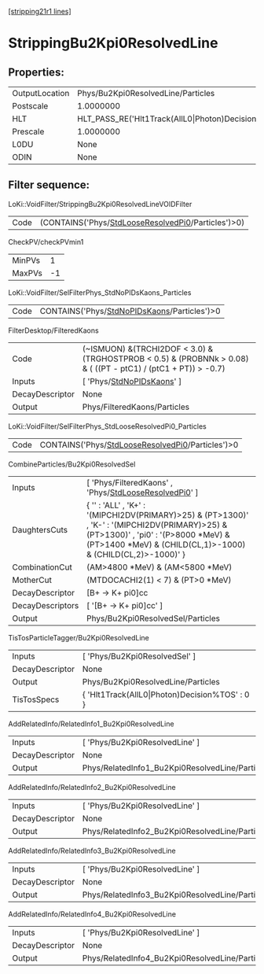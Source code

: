 [[stripping21r1 lines]](./stripping21r1-index)

# StrippingBu2Kpi0ResolvedLine

## Properties:

|                |                                                 |
|----------------|-------------------------------------------------|
| OutputLocation | Phys/Bu2Kpi0ResolvedLine/Particles              |
| Postscale      | 1.0000000                                       |
| HLT            | HLT_PASS_RE('Hlt1Track(AllL0\|Photon)Decision') |
| Prescale       | 1.0000000                                       |
| L0DU           | None                                            |
| ODIN           | None                                            |

## Filter sequence:

LoKi::VoidFilter/StrippingBu2Kpi0ResolvedLineVOIDFilter

|      |                                                                                                            |
|------|------------------------------------------------------------------------------------------------------------|
| Code | (CONTAINS('Phys/[StdLooseResolvedPi0](./stripping21r1-commonparticles-stdlooseresolvedpi0)/Particles')\>0) |

CheckPV/checkPVmin1

|        |     |
|--------|-----|
| MinPVs | 1   |
| MaxPVs | -1  |

LoKi::VoidFilter/SelFilterPhys_StdNoPIDsKaons_Particles

|      |                                                                                                |
|------|------------------------------------------------------------------------------------------------|
| Code | CONTAINS('Phys/[StdNoPIDsKaons](./stripping21r1-commonparticles-stdnopidskaons)/Particles')\>0 |

FilterDesktop/FilteredKaons

|                 |                                                                                                                   |
|-----------------|-------------------------------------------------------------------------------------------------------------------|
| Code            | (~ISMUON) &(TRCHI2DOF \< 3.0) & (TRGHOSTPROB \< 0.5) & (PROBNNk \> 0.08) & ( ((PT - ptC1) / (ptC1 + PT)) \> -0.7) |
| Inputs          | [ 'Phys/[StdNoPIDsKaons](./stripping21r1-commonparticles-stdnopidskaons)' ]                                     |
| DecayDescriptor | None                                                                                                              |
| Output          | Phys/FilteredKaons/Particles                                                                                      |

LoKi::VoidFilter/SelFilterPhys_StdLooseResolvedPi0_Particles

|      |                                                                                                          |
|------|----------------------------------------------------------------------------------------------------------|
| Code | CONTAINS('Phys/[StdLooseResolvedPi0](./stripping21r1-commonparticles-stdlooseresolvedpi0)/Particles')\>0 |

CombineParticles/Bu2Kpi0ResolvedSel

|                  |                                                                                                                                                                                                               |
|------------------|---------------------------------------------------------------------------------------------------------------------------------------------------------------------------------------------------------------|
| Inputs           | [ 'Phys/FilteredKaons' , 'Phys/[StdLooseResolvedPi0](./stripping21r1-commonparticles-stdlooseresolvedpi0)' ]                                                                                                |
| DaughtersCuts    | { '' : 'ALL' , 'K+' : '(MIPCHI2DV(PRIMARY)\>25) & (PT\>1300)' , 'K-' : '(MIPCHI2DV(PRIMARY)\>25) & (PT\>1300)' , 'pi0' : '(P\>8000 \*MeV) & (PT\>1400 \*MeV) & (CHILD(CL,1)\>-1000) & (CHILD(CL,2)\>-1000)' } |
| CombinationCut   | (AM\>4800 \*MeV) & (AM\<5800 \*MeV)                                                                                                                                                                           |
| MotherCut        | (MTDOCACHI2(1) \< 7) & (PT\>0 \*MeV)                                                                                                                                                                          |
| DecayDescriptor  | [B+ -\> K+ pi0]cc                                                                                                                                                                                           |
| DecayDescriptors | [ '[B+ -\> K+ pi0]cc' ]                                                                                                                                                                                   |
| Output           | Phys/Bu2Kpi0ResolvedSel/Particles                                                                                                                                                                             |

TisTosParticleTagger/Bu2Kpi0ResolvedLine

|                 |                                                |
|-----------------|------------------------------------------------|
| Inputs          | [ 'Phys/Bu2Kpi0ResolvedSel' ]                |
| DecayDescriptor | None                                           |
| Output          | Phys/Bu2Kpi0ResolvedLine/Particles             |
| TisTosSpecs     | { 'Hlt1Track(AllL0\|Photon)Decision%TOS' : 0 } |

AddRelatedInfo/RelatedInfo1_Bu2Kpi0ResolvedLine

|                 |                                                 |
|-----------------|-------------------------------------------------|
| Inputs          | [ 'Phys/Bu2Kpi0ResolvedLine' ]                |
| DecayDescriptor | None                                            |
| Output          | Phys/RelatedInfo1_Bu2Kpi0ResolvedLine/Particles |

AddRelatedInfo/RelatedInfo2_Bu2Kpi0ResolvedLine

|                 |                                                 |
|-----------------|-------------------------------------------------|
| Inputs          | [ 'Phys/Bu2Kpi0ResolvedLine' ]                |
| DecayDescriptor | None                                            |
| Output          | Phys/RelatedInfo2_Bu2Kpi0ResolvedLine/Particles |

AddRelatedInfo/RelatedInfo3_Bu2Kpi0ResolvedLine

|                 |                                                 |
|-----------------|-------------------------------------------------|
| Inputs          | [ 'Phys/Bu2Kpi0ResolvedLine' ]                |
| DecayDescriptor | None                                            |
| Output          | Phys/RelatedInfo3_Bu2Kpi0ResolvedLine/Particles |

AddRelatedInfo/RelatedInfo4_Bu2Kpi0ResolvedLine

|                 |                                                 |
|-----------------|-------------------------------------------------|
| Inputs          | [ 'Phys/Bu2Kpi0ResolvedLine' ]                |
| DecayDescriptor | None                                            |
| Output          | Phys/RelatedInfo4_Bu2Kpi0ResolvedLine/Particles |
